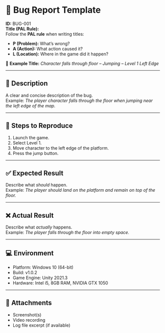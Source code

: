 # 🐞 Bug Report Template

**ID:** BUG-001  
**Title (PAL Rule):**  
Follow the **PAL rule** when writing titles:  
- **P (Problem):** What’s wrong?  
- **A (Action):** What action caused it?  
- **L (Location):** Where in the game did it happen?  

🔹 **Example Title:** *Character falls through floor – Jumping – Level 1 Left Edge*  

---

## 📝 Description
A clear and concise description of the bug.  
Example: *The player character falls through the floor when jumping near the left edge of the map.*

---

## 🔄 Steps to Reproduce
1. Launch the game.
2. Select Level 1.
3. Move character to the left edge of the platform.
4. Press the jump button.

---

## ✅ Expected Result
Describe what *should* happen.  
Example: *The player should land on the platform and remain on top of the floor.*  

---

## ❌ Actual Result
Describe what *actually* happens.  
Example: *The player falls through the floor into empty space.*  

---

## 💻 Environment
- Platform: Windows 10 (64-bit)  
- Build: v1.0.2  
- Game Engine: Unity 2021.3  
- Hardware: Intel i5, 8GB RAM, NVIDIA GTX 1050  

---

## 📎 Attachments
- Screenshot(s)  
- Video recording  
- Log file excerpt (if available)
